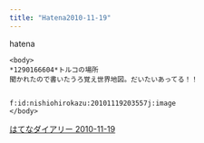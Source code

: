 ```yaml
---
title: "Hatena2010-11-19"
---
```


hatena

```
<body>
*1290166604*トルコの場所
聞かれたので書いたうろ覚え世界地図。だいたいあってる！！


f:id:nishiohirokazu:20101119203557j:image
</body>
```


[はてなダイアリー 2010-11-19](https://nishiohirokazu.hatenadiary.org/archive/2010/11/19)